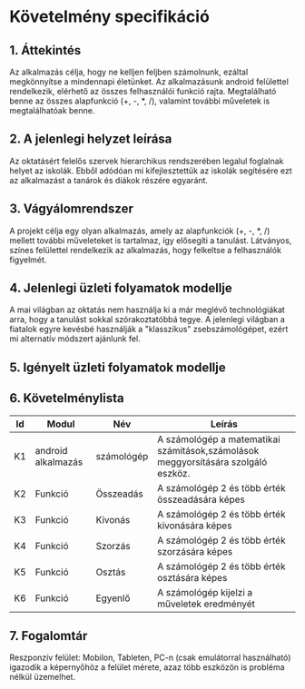 # Követelmény specifikáció

## 1. Áttekintés 

Az alkalmazás célja, hogy ne kelljen feljben számolnunk, ezáltal megkönnyítse a mindennapi életünket. Az alkalmazásunk android felülettel rendelkezik, elérhető az összes felhasználói funkció rajta. Megtalálható benne az összes alapfunkció (+, -, *, /), valamint további műveletek is megtalálhatóak benne. 

## 2. A jelenlegi helyzet leírása

Az oktatásért felelős szervek hierarchikus rendszerében legalul foglalnak helyet az iskolák. Ebből adódóan mi kifejlesztettük az iskolák segítésére ezt az alkalmazást a tanárok és diákok részére egyaránt.

## 3. Vágyálomrendszer

A projekt célja egy olyan alkalmazás, amely az alapfunkciók (+, -, *, /) mellett további műveleteket is tartalmaz, így elősegíti a tanulást. Látványos, színes felülettel rendelkezik az alkalmazás, hogy felkeltse a felhasználók figyelmét. 

## 4. Jelenlegi üzleti folyamatok modellje

A mai világban az oktatás nem használja ki a már meglévő technológiákat arra, hogy a tanulást sokkal szórakoztatóbbá tegye. A jelenlegi világban a fiatalok egyre kevésbé használják a "klasszikus" zsebszámológépet, ezért mi alternatív módszert ajánlunk fel.

## 5. Igényelt üzleti folyamatok modellje

## 6. Követelménylista

| Id | Modul | Név | Leírás |
| :---: | --- | --- | --- |
| K1 | android alkalmazás | számológép | A számológép a matematikai számitások,számolások meggyorsítására szolgáló eszköz. |
| K2 | Funkció | Összeadás | A számológép 2 és több érték összeadására képes |
| K3 | Funkció | Kivonás | A számológép 2 és több érték kivonására képes |
| K4 | Funkció | Szorzás | A számológép 2 és több érték szorzására képes | 
| K5 | Funkció | Osztás | A számológép 2 és több érték osztására képes |  
| K6 | Funkció | Egyenlő | A számológép kijelzi a műveletek eredményét | 

## 7. Fogalomtár
Reszponzív felület: Mobilon, Tableten, PC-n (csak emulátorral használható) igazodik a képernyőhöz a felület mérete, azaz több eszközön is probléma nélkül üzemelhet.
